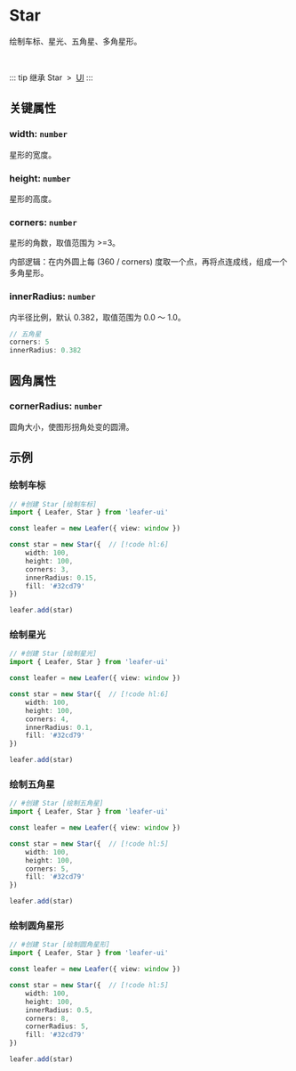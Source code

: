 <script setup>
import Case from '/component/Case.vue'
</script>

# Star

绘制车标、星光、五角星、多角星形。

<case name="Star" editor=false></case>

<br/>

::: tip 继承
Star &nbsp;>&nbsp; [UI](./UI.md)
:::

## 关键属性

### width: `number`

星形的宽度。

### height: `number`

星形的高度。

### corners: `number`

星形的角数，取值范围为 >=3。

内部逻辑：在内外圆上每 (360 / corners) 度取一个点，再将点连成线，组成一个多角星形。

### innerRadius: `number`

内半径比例，默认 0.382，取值范围为 0.0 ～ 1.0。

```ts
// 五角星
corners: 5
innerRadius: 0.382
```

## 圆角属性

### cornerRadius: `number`

圆角大小，使图形拐角处变的圆滑。

<!-- ## 继承元素

### [UI](./UI.md) -->

<!-- ## API

### [Star](/api/classes/Star.md) -->

## 示例

<case name="Star" index=0 editor=false></case>

### 绘制车标

```ts
// #创建 Star [绘制车标]
import { Leafer, Star } from 'leafer-ui'

const leafer = new Leafer({ view: window })

const star = new Star({  // [!code hl:6]
    width: 100,
    height: 100,
    corners: 3,
    innerRadius: 0.15,
    fill: '#32cd79'
})

leafer.add(star)
```

<case name="Star" index=1 editor=false></case>

### 绘制星光

```ts
// #创建 Star [绘制星光]
import { Leafer, Star } from 'leafer-ui'

const leafer = new Leafer({ view: window })

const star = new Star({  // [!code hl:6]
    width: 100,
    height: 100,
    corners: 4,
    innerRadius: 0.1,
    fill: '#32cd79'
})

leafer.add(star)
```

<case name="Star" index=2 editor=false></case>

### 绘制五角星

```ts
// #创建 Star [绘制五角星]
import { Leafer, Star } from 'leafer-ui'

const leafer = new Leafer({ view: window })

const star = new Star({  // [!code hl:5]
    width: 100,
    height: 100,
    corners: 5,
    fill: '#32cd79'
})

leafer.add(star)
```

<case name="Star" index=5 editor=false></case>

### 绘制圆角星形

```ts
// #创建 Star [绘制圆角星形]
import { Leafer, Star } from 'leafer-ui'

const leafer = new Leafer({ view: window })

const star = new Star({  // [!code hl:5]
    width: 100,
    height: 100,
    innerRadius: 0.5,
    corners: 8,
    cornerRadius: 5,
    fill: '#32cd79'
})

leafer.add(star)
```
